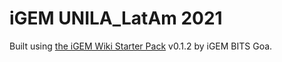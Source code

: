 # iGEM UNILA_LatAm 2021 

Built using [the iGEM Wiki Starter Pack](https://igem-wiki-starter.readthedocs.io) v0.1.2 by iGEM BITS Goa.